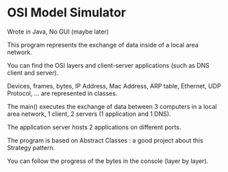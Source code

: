 # OSI Model Simulator

Wrote in Java, No GUI (maybe later)


This program represents the exchange of data inside of a local area network.

You can find the OSI layers and client-server applications (such as DNS client and server).

Devices, frames, bytes, IP Address, Mac Address, ARP table, Ethernet, UDP Protocol, ...  are represented in classes.

The main() executes the exchange of data between 3 computers in a local area network, 1 client, 2 servers (1 application and 1 DNS).

The application server hosts 2 applications on different ports.

The program is based on Abstract Classes : a good project about this Strategy pattern.

You can follow the progress of the bytes in the console (layer by layer).
